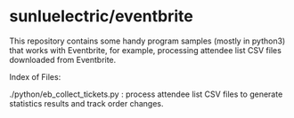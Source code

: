 # sunluelectric/eventbrite
This repository contains some handy program samples (mostly in python3) that works with Eventbrite, for example, processing attendee list CSV files downloaded from Eventbrite.

Index of Files:

./python/eb_collect_tickets.py : process attendee list CSV files to generate statistics results and track order changes.
